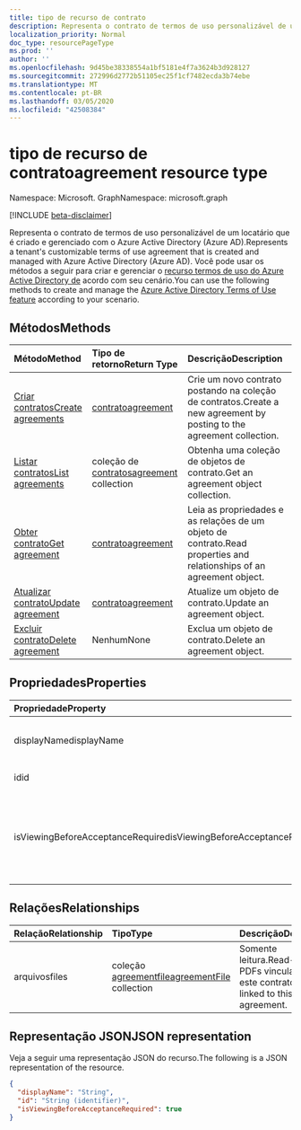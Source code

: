 ```yaml
---
title: tipo de recurso de contrato
description: Representa o contrato de termos de uso personalizável de um locatário que é criado e gerenciado com o Azure Active Directory (Azure AD). Você pode usar os métodos a seguir para criar e gerenciar o recurso termos de uso do Azure Active Directory de acordo com seu cenário.
localization_priority: Normal
doc_type: resourcePageType
ms.prod: ''
author: ''
ms.openlocfilehash: 9d45be38338554a1bf5181e4f7a3624b3d928127
ms.sourcegitcommit: 272996d2772b51105ec25f1cf7482ecda3b74ebe
ms.translationtype: MT
ms.contentlocale: pt-BR
ms.lasthandoff: 03/05/2020
ms.locfileid: "42508384"
---
```

# <a name="agreement-resource-type"></a><span data-ttu-id="e11bc-104">tipo de recurso de contrato</span><span class="sxs-lookup"><span data-stu-id="e11bc-104">agreement resource type</span></span>

<span data-ttu-id="e11bc-105">Namespace: Microsoft. Graph</span><span class="sxs-lookup"><span data-stu-id="e11bc-105">Namespace: microsoft.graph</span></span>

[!INCLUDE [beta-disclaimer](../../includes/beta-disclaimer.md)]

<span data-ttu-id="e11bc-106">Representa o contrato de termos de uso personalizável de um locatário que é criado e gerenciado com o Azure Active Directory (Azure AD).</span><span class="sxs-lookup"><span data-stu-id="e11bc-106">Represents a tenant's customizable terms of use agreement that is created and managed with Azure Active Directory (Azure AD).</span></span> <span data-ttu-id="e11bc-107">Você pode usar os métodos a seguir para criar e gerenciar o [recurso termos de uso do Azure Active Directory de](/azure/active-directory/active-directory-tou) acordo com seu cenário.</span><span class="sxs-lookup"><span data-stu-id="e11bc-107">You can use the following methods to create and manage the [Azure Active Directory Terms of Use feature](/azure/active-directory/active-directory-tou) according to your scenario.</span></span>

## <a name="methods"></a><span data-ttu-id="e11bc-108">Métodos</span><span class="sxs-lookup"><span data-stu-id="e11bc-108">Methods</span></span>

| <span data-ttu-id="e11bc-109">Método</span><span class="sxs-lookup"><span data-stu-id="e11bc-109">Method</span></span>       | <span data-ttu-id="e11bc-110">Tipo de retorno</span><span class="sxs-lookup"><span data-stu-id="e11bc-110">Return Type</span></span> | <span data-ttu-id="e11bc-111">Descrição</span><span class="sxs-lookup"><span data-stu-id="e11bc-111">Description</span></span> |
|:-------------|:------------|:------------|
| [<span data-ttu-id="e11bc-112">Criar contratos</span><span class="sxs-lookup"><span data-stu-id="e11bc-112">Create agreements</span></span>](../api/agreement-post-agreements.md) | [<span data-ttu-id="e11bc-113">contrato</span><span class="sxs-lookup"><span data-stu-id="e11bc-113">agreement</span></span>](agreement.md) | <span data-ttu-id="e11bc-114">Crie um novo contrato postando na coleção de contratos.</span><span class="sxs-lookup"><span data-stu-id="e11bc-114">Create a new agreement by posting to the agreement collection.</span></span> |
| [<span data-ttu-id="e11bc-115">Listar contratos</span><span class="sxs-lookup"><span data-stu-id="e11bc-115">List agreements</span></span>](../api/agreement-list.md) | <span data-ttu-id="e11bc-116">coleção de [contratos](agreement.md)</span><span class="sxs-lookup"><span data-stu-id="e11bc-116">[agreement](agreement.md) collection</span></span> | <span data-ttu-id="e11bc-117">Obtenha uma coleção de objetos de contrato.</span><span class="sxs-lookup"><span data-stu-id="e11bc-117">Get an agreement object collection.</span></span> |
| [<span data-ttu-id="e11bc-118">Obter contrato</span><span class="sxs-lookup"><span data-stu-id="e11bc-118">Get agreement</span></span>](../api/agreement-get.md) | [<span data-ttu-id="e11bc-119">contrato</span><span class="sxs-lookup"><span data-stu-id="e11bc-119">agreement</span></span>](agreement.md) | <span data-ttu-id="e11bc-120">Leia as propriedades e as relações de um objeto de contrato.</span><span class="sxs-lookup"><span data-stu-id="e11bc-120">Read properties and relationships of an agreement object.</span></span> |
| [<span data-ttu-id="e11bc-121">Atualizar contrato</span><span class="sxs-lookup"><span data-stu-id="e11bc-121">Update agreement</span></span>](../api/agreement-update.md) | [<span data-ttu-id="e11bc-122">contrato</span><span class="sxs-lookup"><span data-stu-id="e11bc-122">agreement</span></span>](agreement.md) | <span data-ttu-id="e11bc-123">Atualize um objeto de contrato.</span><span class="sxs-lookup"><span data-stu-id="e11bc-123">Update an agreement object.</span></span> |
| [<span data-ttu-id="e11bc-124">Excluir contrato</span><span class="sxs-lookup"><span data-stu-id="e11bc-124">Delete agreement</span></span>](../api/agreement-delete.md) | <span data-ttu-id="e11bc-125">Nenhum</span><span class="sxs-lookup"><span data-stu-id="e11bc-125">None</span></span> | <span data-ttu-id="e11bc-126">Exclua um objeto de contrato.</span><span class="sxs-lookup"><span data-stu-id="e11bc-126">Delete an agreement object.</span></span> |
<!--
| [Create agreementFile](../api/agreement-post-files.md) | [agreementFile](agreementfile.md) | Create a new agreementFile by posting to the files collection. |
| [List files](../api/agreement-list-files.md) | [agreementFile](agreementfile.md) collection | Get an agreementFile object collection. |
-->

## <a name="properties"></a><span data-ttu-id="e11bc-127">Propriedades</span><span class="sxs-lookup"><span data-stu-id="e11bc-127">Properties</span></span>
| <span data-ttu-id="e11bc-128">Propriedade</span><span class="sxs-lookup"><span data-stu-id="e11bc-128">Property</span></span>     | <span data-ttu-id="e11bc-129">Tipo</span><span class="sxs-lookup"><span data-stu-id="e11bc-129">Type</span></span>        | <span data-ttu-id="e11bc-130">Descrição</span><span class="sxs-lookup"><span data-stu-id="e11bc-130">Description</span></span> |
|:-------------|:------------|:------------|
|<span data-ttu-id="e11bc-131">displayName</span><span class="sxs-lookup"><span data-stu-id="e11bc-131">displayName</span></span>|<span data-ttu-id="e11bc-132">Cadeia de caracteres</span><span class="sxs-lookup"><span data-stu-id="e11bc-132">String</span></span>|<span data-ttu-id="e11bc-133">Nome para exibição do contrato.</span><span class="sxs-lookup"><span data-stu-id="e11bc-133">Display name of the agreement.</span></span>|
|<span data-ttu-id="e11bc-134">id</span><span class="sxs-lookup"><span data-stu-id="e11bc-134">id</span></span>|<span data-ttu-id="e11bc-135">String</span><span class="sxs-lookup"><span data-stu-id="e11bc-135">String</span></span>| <span data-ttu-id="e11bc-136">Somente leitura.</span><span class="sxs-lookup"><span data-stu-id="e11bc-136">Read-only.</span></span>|
|<span data-ttu-id="e11bc-137">isViewingBeforeAcceptanceRequired</span><span class="sxs-lookup"><span data-stu-id="e11bc-137">isViewingBeforeAcceptanceRequired</span></span>|<span data-ttu-id="e11bc-138">Boolean</span><span class="sxs-lookup"><span data-stu-id="e11bc-138">Boolean</span></span>|<span data-ttu-id="e11bc-139">Indica se o usuário tem que expandir e exibir o contrato antes de aceitar.</span><span class="sxs-lookup"><span data-stu-id="e11bc-139">Indicates whether the user has to expand and view the agreement before accepting.</span></span>|

## <a name="relationships"></a><span data-ttu-id="e11bc-140">Relações</span><span class="sxs-lookup"><span data-stu-id="e11bc-140">Relationships</span></span>
| <span data-ttu-id="e11bc-141">Relação</span><span class="sxs-lookup"><span data-stu-id="e11bc-141">Relationship</span></span> | <span data-ttu-id="e11bc-142">Tipo</span><span class="sxs-lookup"><span data-stu-id="e11bc-142">Type</span></span>        | <span data-ttu-id="e11bc-143">Descrição</span><span class="sxs-lookup"><span data-stu-id="e11bc-143">Description</span></span> |
|:-------------|:------------|:------------|
|<span data-ttu-id="e11bc-144">arquivos</span><span class="sxs-lookup"><span data-stu-id="e11bc-144">files</span></span>|<span data-ttu-id="e11bc-145">coleção [agreementfile](agreementfile.md)</span><span class="sxs-lookup"><span data-stu-id="e11bc-145">[agreementFile](agreementfile.md) collection</span></span>|<span data-ttu-id="e11bc-146">Somente leitura.</span><span class="sxs-lookup"><span data-stu-id="e11bc-146">Read-only.</span></span> <span data-ttu-id="e11bc-147">PDFs vinculados a este contrato.</span><span class="sxs-lookup"><span data-stu-id="e11bc-147">PDFs linked to this agreement.</span></span>|

## <a name="json-representation"></a><span data-ttu-id="e11bc-148">Representação JSON</span><span class="sxs-lookup"><span data-stu-id="e11bc-148">JSON representation</span></span>

<span data-ttu-id="e11bc-149">Veja a seguir uma representação JSON do recurso.</span><span class="sxs-lookup"><span data-stu-id="e11bc-149">The following is a JSON representation of the resource.</span></span>

<!-- {
  "blockType": "resource",
  "keyProperty": "id",
  "optionalProperties": [

  ],
  "@odata.type": "microsoft.graph.agreement"
}-->

```json
{
  "displayName": "String",
  "id": "String (identifier)",
  "isViewingBeforeAcceptanceRequired": true
}

```

<!-- uuid: 8fcb5dbc-d5aa-4681-8e31-b001d5168d79
2015-10-25 14:57:30 UTC -->
<!--
{
  "type": "#page.annotation",
  "description": "agreement resource",
  "keywords": "",
  "section": "documentation",
  "tocPath": "",
  "suppressions": []
}
-->
